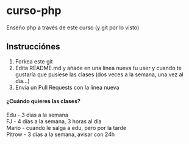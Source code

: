 # curso-php
Enseño php a través de este curso (y git por lo visto)

## Instrucciónes
1. Forkea este git
2. Edita README.md y añade en una linea nueva tu user y cuando te gustaría que pusiese las clases (dos veces a la semana, una vez al dia...)
3. Envia un Pull Requests con la linea nueva


#### ¿Cuándo quieres las clases?
Edu - 3 dias a la semana  
FJ  - 4 días a la semana, 3 horas al día  
Mario - cuando le salga a edu, pero por la tarde  
Pitrow - 3 dias a la semana, avisar con 24h

